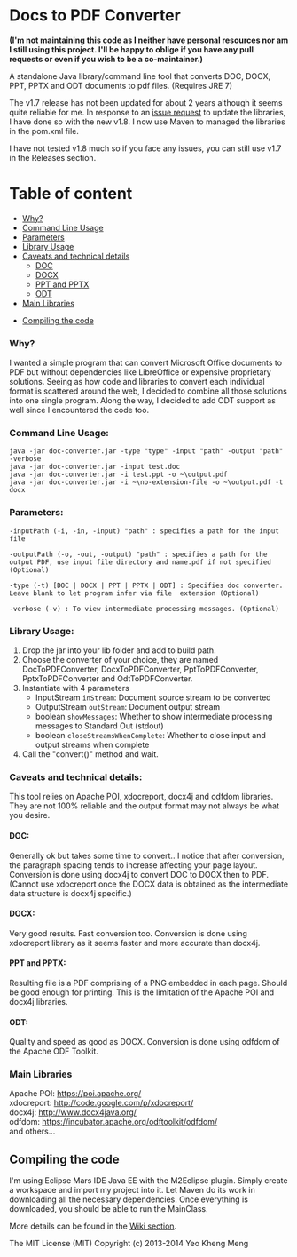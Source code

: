 Docs to PDF Converter
=====================

**(I'm not maintaining this code as I neither have personal resources nor am I still using this project. I'll be happy to oblige if you have any pull requests or even if you wish to be a co-maintainer.)**

A standalone Java library/command line tool that converts DOC, DOCX, PPT, PPTX and ODT documents to pdf files. (Requires JRE 7)

The v1.7 release has not been updated for about 2 years although it seems quite reliable for me. In response to an [issue request](https://github.com/yeokm1/docs-to-pdf-converter/issues/1) to update the libraries, I have done so with the new v1.8. I now use Maven to managed the libraries in the pom.xml file.

I have not tested v1.8 much so if you face any issues, you can still use v1.7 in the Releases section.

# Table of content

  + [Why?](#why)
  + [Command Line Usage](#command-line-usage)
  + [Parameters](#parameters)
  + [Library Usage](#library-usage)
  + [Caveats and technical details](#caveats-and-technical-details)
    - [DOC](#doc)
    - [DOCX](#docx)
    - [PPT and PPTX](#ppt-and-pptx)
    - [ODT](#odt)
  + [Main Libraries](#main-libraries)
* [Compiling the code](#compiling-the-code)

### Why?  
I wanted a simple program that can convert Microsoft Office documents to PDF but without dependencies like LibreOffice or expensive proprietary solutions. Seeing as how code and libraries to convert each individual format is scattered around the web, I decided to combine all those solutions into one single program. Along the way, I decided to add ODT support as well since I encountered the code too. 

### Command Line Usage:  

```
java -jar doc-converter.jar -type "type" -input "path" -output "path" -verbose
java -jar doc-converter.jar -input test.doc
java -jar doc-converter.jar -i test.ppt -o ~\output.pdf
java -jar doc-converter.jar -i ~\no-extension-file -o ~\output.pdf -t docx
```

### Parameters:  
```
-inputPath (-i, -in, -input) "path" : specifies a path for the input file
 
-outputPath (-o, -out, -output) "path" : specifies a path for the output PDF, use input file directory and name.pdf if not specified (Optional)

-type (-t) [DOC | DOCX | PPT | PPTX | ODT] : Specifies doc converter. Leave blank to let program infer via file  extension (Optional)

-verbose (-v) : To view intermediate processing messages. (Optional)
```

### Library Usage:  

1. Drop the jar into your lib folder and add to build path.  
2. Choose the converter of your choice, they are named DocToPDFConverter, DocxToPDFConverter, PptToPDFConverter, PptxToPDFConverter and OdtToPDFConverter.  
3. Instantiate with 4 parameters  
   - InputStream `inStream`: Document source stream to be converted  
   - OutputStream `outStream`: Document output stream  
   - boolean `showMessages`: Whether to show intermediate processing messages to Standard Out (stdout)  
   - boolean `closeStreamsWhenComplete`: Whether to close input and output streams when complete  
4. Call the "convert()" method and wait.  


### Caveats and technical details:  
This tool relies on Apache POI, xdocreport, docx4j and odfdom libraries. They are not 100% reliable and the output format may not always be what you desire.


#### DOC:
Generally ok but takes some time to convert.. I notice that after conversion, the paragraph spacing tends to increase affecting your page layout. Conversion is done using docx4j to convert DOC to DOCX then to PDF.(Cannot use xdocreport once the DOCX data is obtained as the intermediate data structure is docx4j specific.)

#### DOCX:
Very good results. Fast conversion too.  Conversion is done using xdocreport library as it seems faster and more accurate than docx4j.

#### PPT and PPTX:
Resulting file is a PDF comprising of a PNG embedded in each page. Should be good enough for printing. This is the limitation of the Apache POI and docx4j libraries.

#### ODT:
Quality and speed as good as DOCX. Conversion is done using odfdom of the Apache ODF Toolkit.

### Main Libraries  
Apache POI:  https://poi.apache.org/  
xdocreport: http://code.google.com/p/xdocreport/  
docx4j: http://www.docx4java.org/  
odfdom: https://incubator.apache.org/odftoolkit/odfdom/  
and others...  

## Compiling the code

I'm using Eclipse Mars IDE Java EE with the M2Eclipse plugin. Simply create a workspace and import my project into it. Let Maven do its work in downloading all the necessary dependencies. Once everything is downloaded, you should be able to run the MainClass.

More details can be found in the [Wiki section](https://github.com/yeokm1/docs-to-pdf-converter/wiki/Setting-up-your-IDE-to-compile-the-project).

The MIT License (MIT)
Copyright (c) 2013-2014 Yeo Kheng Meng


